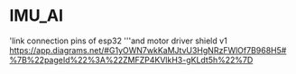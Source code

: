# IMU_AI
'link connection pins of esp32 '''and motor driver shield v1   
https://app.diagrams.net/#G1yOWN7wkKaMJtvU3HgNRzFWlOf7B968H5#%7B%22pageId%22%3A%22ZMFZP4KVlkH3-gKLdt5h%22%7D
